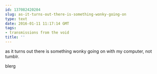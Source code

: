 ```yaml
---
id: 137082420204
slug: as-it-turns-out-there-is-something-wonky-going-on
type: text
date: 2016-01-11 11:17:14 GMT
tags:
- transmissions from the void
title: ''
---
```


as it turns out there is something wonky going on with my computer, not tumblr.

blerg